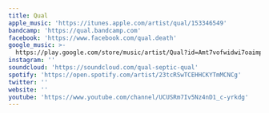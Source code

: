 ```yaml
---
title: Qual
apple_music: 'https://itunes.apple.com/artist/qual/153346549'
bandcamp: 'https://qual.bandcamp.com'
facebook: 'https://www.facebook.com/qual.death'
google_music: >-
  https://play.google.com/store/music/artist/Qual?id=Amt7vofwidwi7oaimp4gjffnrqy
instagram: ''
soundcloud: 'https://soundcloud.com/qual-septic-qual'
spotify: 'https://open.spotify.com/artist/23tcRSwTCEHHCKYTmMCNCg'
twitter: ''
website: ''
youtube: 'https://www.youtube.com/channel/UCUSRm7Iv5Nz4nD1_c-yrkdg'
---
```

